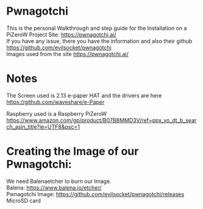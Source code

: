 # Pwnagotchi
This is the personal Walkthrough and step guide for the Installation on a PiZeroW
Project Site: https://pwnagotchi.ai/  
If you have any issue, there you have the information and also their github https://github.com/evilsocket/pwnagotchi  
Images used from the site https://pwnagotchi.ai/  

# Notes

The Screen used is 2.13 e-paper HAT and the drivers are here  
https://github.com/waveshare/e-Paper  

Raspberry used is a Raspberry PiZeroW  
https://www.amazon.com/gp/product/B07B8MMD3V/ref=ppx_yo_dt_b_search_asin_title?ie=UTF8&psc=1

# Creating the Image of our Pwnagotchi:  

We need Balenaetcher to burn our Image.  
Balena: https://www.balena.io/etcher/  
Pwnagotchi Image: https://github.com/evilsocket/pwnagotchi/releases  
MicroSD card  
